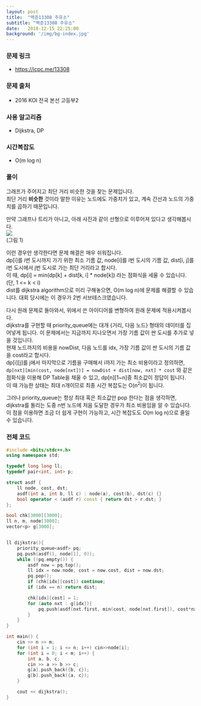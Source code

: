 ```yaml
---
layout: post
title:  "백준13308 주유소"
subtitle: "백준13308 주유소"
date:   2018-12-15 22:25:00
background: '/img/bg-index.jpg'
---
```


### 문제 링크
* https://icpc.me/13308

### 문제 출처
* 2016 KOI 전국 본선 고등부2

### 사용 알고리즘
* Dijkstra, DP

### 시간복잡도
* O(m log n)

### 풀이
그래프가 주어지고 최단 거리 비슷한 것을 찾는 문제입니다.<br>
최단 거리 <b>비슷한</b> 것이라 말한 이유는 노드에도 가중치가 있고, 계속 간선과 노드의 가중치를 곱하기 때문입니다.

만약 그래프나 트리가 아니고, 아래 사진과 같이 선형으로 이루어져 있다고 생각해봅시다.<br>
<img src = "https://i.imgur.com/fsrW9NT.png"><br>(그림 1)

이런 경우만 생각한다면 문제 해결은 매우 쉬워집니다.<br>
dp[i]를 i번 도시까지 가기 위한 최소 기름 값, node[i]를 i번 도시의 기름 값, dist[i, j]를 i번 도시에서 j번 도시로 가는 최단 거리라고 합시다.<br>
이 때, dp[i] = min(dp[k] + dist[k, i] * node[k]) 라는 점화식을 세울 수 있습니다. (단, 1 <= k < i)<br>
dist를 dijkstra algorithm으로 미리 구해놓으면, O(m log n)에 문제를 해결할 수 있습니다. 대회 당시에는 이 경우가 2번 서브테스크였습니다.

다시 원래 문제로 돌아와서, 위에서 쓴 아이디어를 변형하여 원래 문제에 적용시켜봅시다.<br>
dijkstra를 구현할 때 priority_queue에는 대개 {거리, 다음 노드} 형태의 데이터를 집어넣게 됩니다. 이 문제에서는 지금까지 지나오면서 가장 기름 값이 싼 도시를 추가로 넣을 것입니다.<br>
현재 노드까지의 비용을 nowDist, 다음 노드를 idx, 가장 기름 값이 싼 도시의 기름 값을 cost라고 합시다.<br>
dp[i][j]를 j에서 마지막으로 기름을 구매해서 i까지 가는 최소 비용이라고 정의하면, `dp[nxt][min(cost, node[nxt])] = nowDist + dist[now, nxt] * cost` 와 같은 점화식을 이용해 DP Table을 채울 수 있고, dp[n][1~n]중 최소값이 정답이 됩니다.<br>
이 때 가능한 상태는 최대 n<sup></sup>개이므로 최종 시간 복잡도는 O(n<sup>2</sup>)이 됩니다.

그러나 priority_queue는 항상 최대 혹은 최소값만 pop 한다는 점을 생각하면, dijkstra를 돌리는 도중 n번 노드에 처음 도달한 경우가 최소 비용임을 알 수 있습니다.<br>
이 점을 이용하면 조금 더 쉽게 구현이 가능하고, 시간 복잡도도 O(m log n)으로 줄일 수 있습니다.

### 전체 코드
```cpp
#include <bits/stdc++.h>
using namespace std;

typedef long long ll;
typedef pair<int, int> p;

struct asdf {
	ll node, cost, dst;
	asdf(int a, int b, ll c) : node(a), cost(b), dst(c) {}
	bool operator < (asdf r) const { return dst > r.dst; }
};

bool chk[3000][3000];
ll n, m, node[3000];
vector<p> g[3000];


ll dijkstra(){
	priority_queue<asdf> pq;
	pq.push(asdf(1, node[1], 0));
	while (!pq.empty()) {
		asdf now = pq.top();
		ll idx = now.node, cost = now.cost, dist = now.dst;
		pq.pop();
		if (chk[idx][cost]) continue;
		if (idx == n) return dist;

		chk[idx][cost] = 1;
		for (auto nxt : g[idx]){
			pq.push(asdf(nxt.first, min(cost, node[nxt.first]), cost*nxt.second + dist));
		}
	}
}

int main() {
	cin >> n >> m;
	for (int i = 1; i <= n; i++) cin>>node[i];
	for (int i = 0; i < m; i++) {
		int a, b, c;
		cin >> a >> b >> c;
		g[a].push_back({b, c});
		g[b].push_back({a, c});
	}

	cout << dijkstra();
}
```
